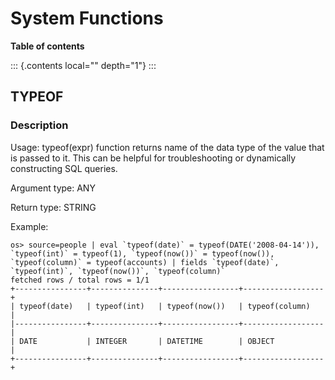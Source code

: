 # System Functions

**Table of contents**

::: {.contents local="" depth="1"}
:::

## TYPEOF

### Description

Usage: typeof(expr) function returns name of the data type of the value
that is passed to it. This can be helpful for troubleshooting or
dynamically constructing SQL queries.

Argument type: ANY

Return type: STRING

Example:

    os> source=people | eval `typeof(date)` = typeof(DATE('2008-04-14')), `typeof(int)` = typeof(1), `typeof(now())` = typeof(now()), `typeof(column)` = typeof(accounts) | fields `typeof(date)`, `typeof(int)`, `typeof(now())`, `typeof(column)`
    fetched rows / total rows = 1/1
    +----------------+---------------+-----------------+------------------+
    | typeof(date)   | typeof(int)   | typeof(now())   | typeof(column)   |
    |----------------+---------------+-----------------+------------------|
    | DATE           | INTEGER       | DATETIME        | OBJECT           |
    +----------------+---------------+-----------------+------------------+
